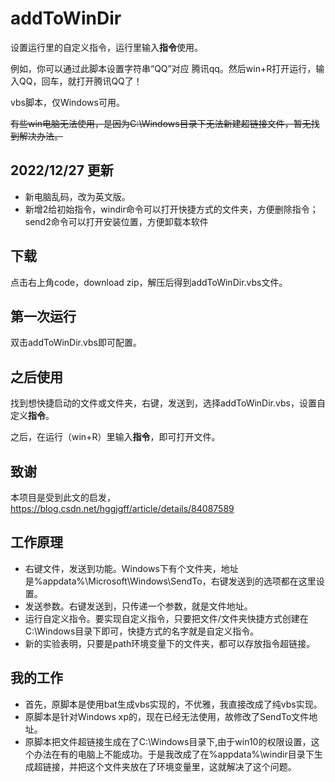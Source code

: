 # addToWinDir
设置运行里的自定义指令，运行里输入**指令**使用。

例如，你可以通过此脚本设置字符串“QQ”对应 腾讯qq。然后win+R打开运行，输入QQ，回车，就打开腾讯QQ了！

vbs脚本，仅Windows可用。

~~有些win电脑无法使用，是因为C:\\Windows目录下无法新建超链接文件，暂无找到解决办法。~~

## 2022/12/27 更新
 - 新电脑乱码，改为英文版。
 - 新增2给初始指令，windir命令可以打开快捷方式的文件夹，方便删除指令；send2命令可以打开安装位置，方便卸载本软件

## 下载
点击右上角code，download zip，解压后得到addToWinDir.vbs文件。

## 第一次运行
双击addToWinDir.vbs即可配置。

## 之后使用
找到想快捷启动的文件或文件夹，右键，发送到，选择addToWinDir.vbs，设置自定义**指令**。

之后，在运行（win+R）里输入**指令**，即可打开文件。

## 致谢
本项目是受到此文的启发，
https://blog.csdn.net/hggjgff/article/details/84087589

## 工作原理
 - 右键文件，发送到功能。Windows下有个文件夹，地址是%appdata%\Microsoft\Windows\SendTo，右键发送到的选项都在这里设置。
 - 发送参数。右键发送到，只传递一个参数，就是文件地址。
 - 运行自定义指令。要实现自定义指令，只要把文件/文件夹快捷方式创建在C:\\Windows目录下即可，快捷方式的名字就是自定义指令。
 - 新的实验表明，只要是path环境变量下的文件夹，都可以存放指令超链接。


## 我的工作
 - 首先，原脚本是使用bat生成vbs实现的，不优雅，我直接改成了纯vbs实现。
 - 原脚本是针对Windows xp的，现在已经无法使用，故修改了SendTo文件地址。
 - 原脚本把文件超链接生成在了C:\\Windows目录下,由于win10的权限设置，这个办法在有的电脑上不能成功。于是我改成了在%appdata%\windir目录下生成超链接，并把这个文件夹放在了环境变量里，这就解决了这个问题。
